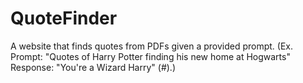 # QuoteFinder
A website that finds quotes from PDFs given a provided prompt. (Ex. Prompt: "Quotes of Harry Potter finding his new home at Hogwarts" Response: "You're a Wizard Harry" (#).) 
